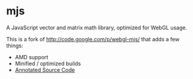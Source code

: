 mjs
===

A JavaScript vector and matrix math library, optimized for WebGL usage.

This is a fork of http://code.google.com/p/webgl-mjs/ that adds a few things:

- AMD support
- Minified / optimized builds
- [Annotated Source Code](http://stonelinks.github.io/mjs/docs/mjs.html)

